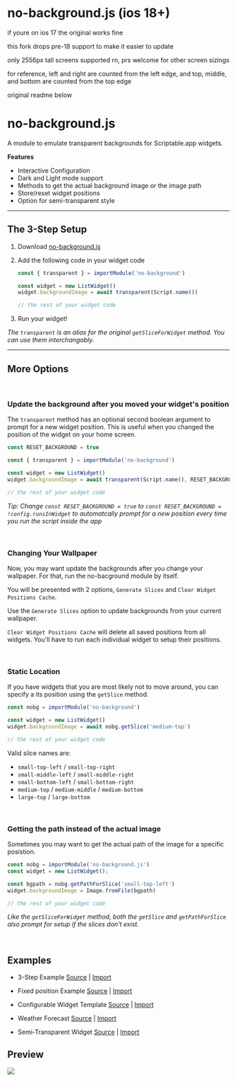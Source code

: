# no-background.js (ios 18+)

if youre on ios 17 the original works fine

this fork drops pre-18 support to make it easier to update

only 2556px tall screens supported rn, prs welcome for other screen sizings

for reference, left and right are counted from the left edge, and top, middle, and bottom are counted from the top edge

original readme below

# no-background.js

A module to emulate transparent backgrounds for Scriptable.app widgets.

**Features**
* Interactive Configuration
* Dark and Light mode support
* Methods to get the actual background image or the image path
* Store/reset widget positions
* Option for semi-transparent style

---

## The 3-Step Setup

1. Download [no-background.js](no-background.js)
2. Add the following code in your widget code

    ```javascript
    const { transparent } = importModule('no-background')

    const widget = new ListWidget()
    widget.backgroundImage = await transparent(Script.name())

    // the rest of your widget code
    ```
3. Run your widget!

*The `transparent` is an alias for the original `getSliceForWidget` method. You can use them interchangably.*

---

## More Options

<br />

### Update the background after you moved your widget's position

The `transparent` method has an optional second boolean argument to prompt for a new widget position. This is useful when you changed the position of the widget on your home screen.

```javascript
const RESET_BACKGROUND = true

const { transparent } = importModule('no-background')

const widget = new ListWidget()
widget.backgroundImage = await transparent(Script.name(), RESET_BACKGROUND)

// the rest of your widget code
```

*Tip: Change `const RESET_BACKGROUND = true` to `const RESET_BACKGROUND = !config.runsInWidget` to automatcally prompt for a new position every time you run the script inside the app*

<br>

### Changing Your Wallpaper


Now, you may want update the backgrounds after you change your wallpaper. For that, run the no-bacground module by itself.

You will be presented with 2 options, `Generate Slices` and `Clear Widget Positions Cache`.

Use the `Generate Slices` option to update backgrounds from your current wallpaper.

`Clear Widget Positions Cache` will delete all saved positions from all widgets.
You'll have to run each individual widget to setup their positions.

<br>

### Static Location

If you have widgets that you are most likely not to move around, you can specify a its position using the `getSlice` method.

```javascript
const nobg = importModule('no-background')

const widget = new ListWidget()
widget.backgroundImage = await nobg.getSlice('medium-top')

// the rest of your widget code
```

Valid slice names are:

- `small-top-left` / `small-top-right`
- `small-middle-left` / `small-middle-right`
- `small-bottom-left` / `small-bottom-right`
- `medium-top` /  `medium-middle` / `medium-bottom`
- `large-top` / `large-bottom`

<br>

### Getting the path instead of the actual image

Sometimes you may want to get the actual path of the image for a specific posistion.

```javascript
const nobg = importModule('no-background.js')
const widget = new ListWidget();

const bgpath = nobg.getPathForSlice('small-top-left')
widget.backgroundImage = Image.fromFile(bgpath)

// the rest of your widget code
```

*Like the `getSliceForWidget` method, both the `getSlice` and `getPathForSlice` also prompt for setup if the slices don't exist.*

<br>

## Examples

* 3-Step Example [Source](examples/nobg-auto.js) | [Import](https://open.scriptable.app/run/Import-Script?url=https://github.com/supermamon/scriptable-no-background/examples/nobg-auto.js)

* Fixed position Example [Source](examples/nobg-small-top-left-widget.js) | [Import](https://open.scriptable.app/run/Import-Script?url=https://github.com/supermamon/scriptable-no-background/examples/nobg-small-top-left-widget.js)


* Configurable Widget Template [Source](examples/nobg-configurable-widget-template.js) | [Import](https://open.scriptable.app/run/Import-Script?url=https://github.com/supermamon/scriptable-no-background/examples/nobg-configurable-widget-template.js)

* Weather Forecast [Source](examples/weather-widget-414.js) | [Import](https://open.scriptable.app/run/Import-Script?url=https://github.com/supermamon/scriptable-no-background/examples/weather-widget-414.js)

* Semi-Transparent Widget [Source](examples/semi-transparent.js) | [Import](https://open.scriptable.app/run/Import-Script?url=https://github.com/supermamon/scriptable-no-background/examples/semi-transparent.js)


## Preview

![](preview-lrg.png)
